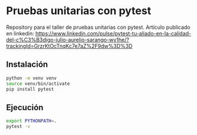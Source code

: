 # Pruebas unitarias con pytest

Repository para el taller de pruebas unitarias con pytest. Artículo publicado en linkedin: https://www.linkedin.com/pulse/pytest-tu-aliado-en-la-calidad-del-c%C3%B3digo-julio-aurelio-sarango-wv1he/?trackingId=GrzrKtOcTnqKc7e7aZ%2F9dw%3D%3D

## Instalación

```bash
python -m venv venv
source venv/bin/activate
pip install pytest
```

## Ejecución

```bash
export PYTHONPATH=.
pytest -v
```


